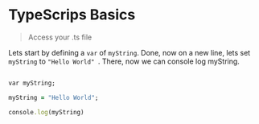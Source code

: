 # TypeScrips Basics

> Access your .ts file

Lets start by defining a ```var``` of ```myString```. Done, now on a new line, lets set ```myString``` to ```"Hello World" ```. 
There, now we can console log myString.

```Ruby

var myString;

myString = "Hello World";

console.log(myString)

```